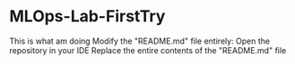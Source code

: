 # MLOps-Lab-FirstTry 
This is what am doing 
Modify the "README.md" file entirely:
Open the repository in your IDE
Replace the entire contents of the "README.md" file